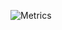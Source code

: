 ![Metrics](https://metrics.lecoq.io/forageddev?template=classic&isocalendar=1&tweets=1&isocalendar.duration=half-year&tweets.attachments=false&tweets.limit=2&tweets.user=foragedyt&config.timezone=Europe%2FLondon)
